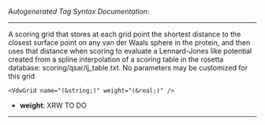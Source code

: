 _Autogenerated Tag Syntax Documentation:_

---
A scoring grid that stores at each grid point the shortest distance to the closest surface point on any van der Waals sphere in the protein, and then uses that distance when scoring to evaluate a Lennard-Jones like potential created from a spline interpolation of a scoring table in the rosetta database: scoring/qsar/lj_table.txt. No parameters may be customized for this grid

```
<VdwGrid name="(&string;)" weight="(&real;)" />
```

-   **weight**: XRW TO DO

---
